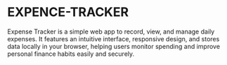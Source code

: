# EXPENCE-TRACKER
Expense Tracker is a simple web app to record, view, and manage daily expenses. It features an intuitive interface, responsive design, and stores data locally in your browser, helping users monitor spending and improve personal finance habits easily and securely.
